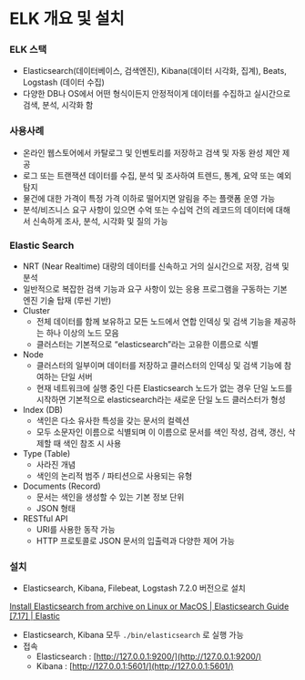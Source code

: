 # ELK 개요 및 설치

### ELK 스택

- Elasticsearch(데이터베이스, 검색엔진), Kibana(데이터 시각화, 집계), Beats, Logstash (데이터 수집)
- 다양한 DB나 OS에서 어떤 형식이든지 안정적이게 데이터를 수집하고 실시간으로 검색, 분석, 시각화 함

### 사용사례

- 온라인 웹스토어에서 카탈로그 및 인벤토리를 저장하고 검색 및 자동 완성 제안 제공
- 로그 또는 트랜잭션 데이터를 수집, 분석 및 조사하여 트렌드, 통계, 요약 또는 예외 탐지
- 물건에 대한 가격이 특정 가격 이하로 떨어지면 알림을 주는 플랫폼 운영 가능
- 분석/비즈니스 요구 사항이 있으면 수억 또는 수십억 건의 레코드의 데이터에 대해서 신속하게 조사, 분석, 시각화 및 질의 가능

### Elastic Search

- NRT (Near Realtime) 대량의 데이터를 신속하고 거의 실시간으로 저장, 검색 및 분석
- 일반적으로 복잡한 검색 기능과 요구 사항이 있는 응용 프로그램을 구동하는 기본 엔진 기술 탑재 (루씬 기반)
- Cluster
    - 전체 데이터를 함께 보유하고 모든 노드에서 연합 인덱싱 및 검색 기능을 제공하는 하나 이상의 노드 모음
    - 클러스터는 기본적으로 “elasticsearch”라는 고유한 이름으로 식별
- Node
    - 클러스터의 일부이며 데이터를 저장하고 클러스터의 인덱싱 및 검색 기능에 참여하는 단일 서버
    - 현재 네트워크에 실행 중인 다른 Elasticsearch 노드가 없는 경우 단일 노드를 시작하면 기본적으로 elasticsearch라는 새로운 단일 노드 클러스터가 형성
- Index (DB)
    - 색인은 다소 유사한 특성을 갖는 문서의 컬렉션
    - 모두 소문자인 이름으로 식별되며 이 이름으로 문서를 색인 작성, 검색, 갱신, 삭제할 때 색인 참조 시 사용
- Type (Table)
    - 사라진 개념
    - 색인의 논리적 범주 / 파티션으로 사용되는 유형
- Documents (Record)
    - 문서는 색인을 생성할 수 있는 기본 정보 단위
    - JSON 형태
- RESTful API
    - URI를 사용한 동작 가능
    - HTTP 프로토콜로 JSON 문서의 입출력과 다양한 제어 가능
    

### 설치

- Elasticsearch, Kibana, Filebeat, Logstash 7.2.0 버전으로 설치

[Install Elasticsearch from archive on Linux or MacOS | Elasticsearch Guide [7.17] | Elastic](https://www.elastic.co/guide/en/elasticsearch/reference/7.17/targz.html)

- Elasticsearch, Kibana 모두 `./bin/elasticsearch` 로 실행 가능
- 접속
    - Elasticsearch : [http://127.0.0.1:9200/](http://127.0.0.1:9200/)
    - Kibana : [http://127.0.0.1:5601/](http://127.0.0.1:5601/)
